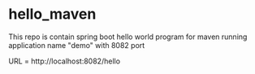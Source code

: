 # hello_maven
This repo is contain spring boot hello world program for maven running application name "demo" with 8082 port

URL = http://localhost:8082/hello
